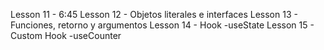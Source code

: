 Lesson 11 - 6:45
Lesson 12 - Objetos literales e interfaces
Lesson 13 - Funciones, retorno y argumentos
Lesson 14 - Hook -useState
Lesson 15 - Custom Hook -useCounter
